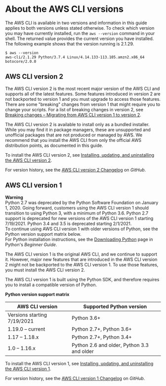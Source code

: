 # About the AWS CLI versions<a name="welcome-versions"></a>

The AWS CLI is available in two versions and information in this guide applies to both versions unless stated otherwise\. To check which version you may have currently installed, run the `aws --version` command in your shell\. The returned value provides the current version you have installed\. The following example shows that the version running is 2\.1\.29\.

```
$ aws --version
aws-cli/2.1.29 Python/3.7.4 Linux/4.14.133-113.105.amzn2.x86_64 botocore/2.0.0
```

## AWS CLI version 2<a name="welcome-versions-v2"></a>

The AWS CLI version 2 is the most recent major version of the AWS CLI and supports all of the latest features\. Some features introduced in version 2 are not backported to version 1 and you must upgrade to access those features\. There are some "breaking" changes from version 1 that might require you to change your scripts\. For a list of breaking changes in version 2, see [Breaking changes – Migrating from AWS CLI version 1 to version 2](cliv2-migration.md)\.

The AWS CLI version 2 is available to install only as a bundled installer\. While you may find it in package managers, these are unsupported and unofficial packages that are not produced or managed by AWS\. We recommend that you install the AWS CLI from only the official AWS distribution points, as documented in this guide\. 

To install the AWS CLI version 2, see [Installing, updating, and uninstalling the AWS CLI version 2](install-cliv2.md)\.

For version history, see the [AWS CLI version 2 Changelog](https://github.com/aws/aws-cli/blob/v2/CHANGELOG.rst) on *GitHub*\.

## AWS CLI version 1<a name="welcome-versions-v1"></a>

**Warning**  
Python 2\.7 was deprecated by the Python Software Foundation on January 1, 2020\. Going forward, customers using the AWS CLI version 1 should transition to using Python 3, with a minimum of Python 3\.6\. Python 2\.7 support is deprecated for new versions of the AWS CLI version 1 starting 7/19/2021\. Python 3\.4 and 3\.5 is deprecated starting 2/1/2021\.  
To continue using AWS CLI version 1 with older versions of Python, see the Python version support matrix below\.  
For Python installation instructions, see the [Downloading Python](https://wiki.python.org/moin/BeginnersGuide/Download) page in Python's *Beginner Guide*\.

The AWS CLI version 1 is the original AWS CLI, and we continue to support it\. However, major new features that are introduced in the AWS CLI version 2 might not be backported to the AWS CLI version 1\. To use those features, you must install the AWS CLI version 2\.

The AWS CLI version 1 is built using the Python SDK, and therefore requires you to install a compatible version of Python\.


**Python version support matrix**  

| AWS CLI version | Supported Python version | 
| --- | --- | 
| Versions starting 7/19/2021 | Python 3\.6\+ | 
| 1\.19\.0 – current | Python 2\.7\+, Python 3\.6\+ | 
| 1\.17 – 1\.18\.x | Python 2\.7\+, Python 3\.4\+ | 
| 1\.0 – 1\.16\.x | Python 2\.6 and older, Python 3\.3 and older | 

To install the AWS CLI version 1, see [Installing, updating, and uninstalling the AWS CLI version 1](install-cliv1.md)\.

For version history, see the [AWS CLI version 1 Changelog](https://github.com/aws/aws-cli/blob/develop/CHANGELOG.rst) on *GitHub*\.
